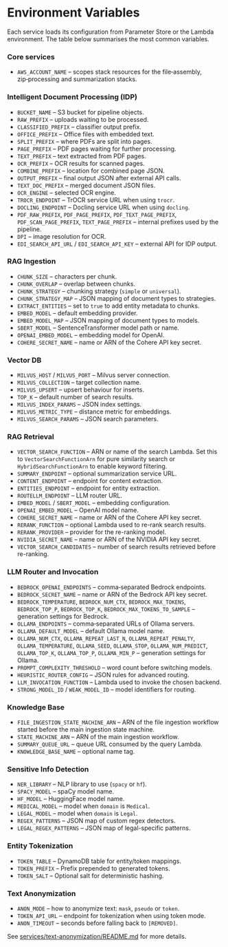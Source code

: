 # Environment Variables

Each service loads its configuration from Parameter Store or the Lambda environment. The table below summarises the most common variables.

### Core services

- `AWS_ACCOUNT_NAME` – scopes stack resources for the file‑assembly, zip‑processing and summarization stacks.

### Intelligent Document Processing (IDP)

- `BUCKET_NAME` – S3 bucket for pipeline objects.
- `RAW_PREFIX` – uploads waiting to be processed.
- `CLASSIFIED_PREFIX` – classifier output prefix.
- `OFFICE_PREFIX` – Office files with embedded text.
- `SPLIT_PREFIX` – where PDFs are split into pages.
- `PAGE_PREFIX` – PDF pages waiting for further processing.
- `TEXT_PREFIX` – text extracted from PDF pages.
- `OCR_PREFIX` – OCR results for scanned pages.
- `COMBINE_PREFIX` – location for combined page JSON.
- `OUTPUT_PREFIX` – final output JSON after external API calls.
- `TEXT_DOC_PREFIX` – merged document JSON files.
- `OCR_ENGINE` – selected OCR engine.
- `TROCR_ENDPOINT` – TrOCR service URL when using `trocr`.
- `DOCLING_ENDPOINT` – Docling service URL when using `docling`.
- `PDF_RAW_PREFIX`, `PDF_PAGE_PREFIX`, `PDF_TEXT_PAGE_PREFIX`, `PDF_SCAN_PAGE_PREFIX`, `TEXT_PAGE_PREFIX` – internal prefixes used by the pipeline.
- `DPI` – image resolution for OCR.
- `EDI_SEARCH_API_URL` / `EDI_SEARCH_API_KEY` – external API for IDP output.

### RAG Ingestion

- `CHUNK_SIZE` – characters per chunk.
- `CHUNK_OVERLAP` – overlap between chunks.
- `CHUNK_STRATEGY` – chunking strategy (`simple` or `universal`).
- `CHUNK_STRATEGY_MAP` – JSON mapping of document types to strategies.
- `EXTRACT_ENTITIES` – set to `true` to add entity metadata to chunks.
- `EMBED_MODEL` – default embedding provider.
- `EMBED_MODEL_MAP` – JSON mapping of document types to models.
- `SBERT_MODEL` – SentenceTransformer model path or name.
- `OPENAI_EMBED_MODEL` – embedding model for OpenAI.
- `COHERE_SECRET_NAME` – name or ARN of the Cohere API key secret.

### Vector DB

- `MILVUS_HOST` / `MILVUS_PORT` – Milvus server connection.
- `MILVUS_COLLECTION` – target collection name.
- `MILVUS_UPSERT` – upsert behaviour for inserts.
- `TOP_K` – default number of search results.
- `MILVUS_INDEX_PARAMS` – JSON index settings.
- `MILVUS_METRIC_TYPE` – distance metric for embeddings.
- `MILVUS_SEARCH_PARAMS` – JSON search parameters.

### RAG Retrieval

- `VECTOR_SEARCH_FUNCTION` – ARN or name of the search Lambda. Set this to `VectorSearchFunctionArn` for pure similarity search or `HybridSearchFunctionArn` to enable keyword filtering.
- `SUMMARY_ENDPOINT` – optional summarization service URL.
- `CONTENT_ENDPOINT` – endpoint for content extraction.
- `ENTITIES_ENDPOINT` – endpoint for entity extraction.
- `ROUTELLM_ENDPOINT` – LLM router URL.
- `EMBED_MODEL` / `SBERT_MODEL` – embedding configuration.
- `OPENAI_EMBED_MODEL` – OpenAI model name.
- `COHERE_SECRET_NAME` – name or ARN of the Cohere API key secret.
- `RERANK_FUNCTION` – optional Lambda used to re-rank search results.
- `RERANK_PROVIDER` – provider for the re-ranking model.
- `NVIDIA_SECRET_NAME` – name or ARN of the NVIDIA API key secret.
- `VECTOR_SEARCH_CANDIDATES` – number of search results retrieved before re-ranking.

### LLM Router and Invocation

- `BEDROCK_OPENAI_ENDPOINTS` – comma‑separated Bedrock endpoints.
- `BEDROCK_SECRET_NAME` – name or ARN of the Bedrock API key secret.
- `BEDROCK_TEMPERATURE`, `BEDROCK_NUM_CTX`, `BEDROCK_MAX_TOKENS`, `BEDROCK_TOP_P`, `BEDROCK_TOP_K`, `BEDROCK_MAX_TOKENS_TO_SAMPLE` – generation settings for Bedrock.
- `OLLAMA_ENDPOINTS` – comma‑separated URLs of Ollama servers.
- `OLLAMA_DEFAULT_MODEL` – default Ollama model name.
- `OLLAMA_NUM_CTX`, `OLLAMA_REPEAT_LAST_N`, `OLLAMA_REPEAT_PENALTY`, `OLLAMA_TEMPERATURE`, `OLLAMA_SEED`, `OLLAMA_STOP`, `OLLAMA_NUM_PREDICT`, `OLLAMA_TOP_K`, `OLLAMA_TOP_P`, `OLLAMA_MIN_P` – generation settings for Ollama.
- `PROMPT_COMPLEXITY_THRESHOLD` – word count before switching models.
- `HEURISTIC_ROUTER_CONFIG` – JSON rules for advanced routing.
- `LLM_INVOCATION_FUNCTION` – Lambda used to invoke the chosen backend.
- `STRONG_MODEL_ID` / `WEAK_MODEL_ID` – model identifiers for routing.

### Knowledge Base

- `FILE_INGESTION_STATE_MACHINE_ARN` – ARN of the file ingestion workflow started before the main ingestion state machine.
- `STATE_MACHINE_ARN` – ARN of the main ingestion workflow.
- `SUMMARY_QUEUE_URL` – queue URL consumed by the query Lambda.
- `KNOWLEDGE_BASE_NAME` – optional name tag.

### Sensitive Info Detection

- `NER_LIBRARY` – NLP library to use (`spacy` or `hf`).
- `SPACY_MODEL` – spaCy model name.
- `HF_MODEL` – HuggingFace model name.
- `MEDICAL_MODEL` – model when `domain` is `Medical`.
- `LEGAL_MODEL` – model when `domain` is `Legal`.
- `REGEX_PATTERNS` – JSON map of custom regex detectors.
- `LEGAL_REGEX_PATTERNS` – JSON map of legal-specific patterns.

### Entity Tokenization

- `TOKEN_TABLE` – DynamoDB table for entity/token mappings.
- `TOKEN_PREFIX` – Prefix prepended to generated tokens.
- `TOKEN_SALT` – Optional salt for deterministic hashing.

### Text Anonymization

- `ANON_MODE` – how to anonymize text: `mask`, `pseudo` or `token`.
- `TOKEN_API_URL` – endpoint for tokenization when using token mode.
- `ANON_TIMEOUT` – seconds before falling back to `[REMOVED]`.

See [services/text-anonymization/README.md](../services/text-anonymization/README.md) for more details.
